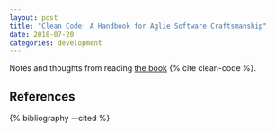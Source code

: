 ```yaml
---
layout: post
title: "Clean Code: A Handbook for Aglie Software Craftsmanship"
date: 2018-07-20
categories: development
---
```


Notes and thoughts from reading [the book](https://www.amazon.com/Clean-Code-Handbook-Software-Craftsmanship/dp/0132350882) {% cite clean-code %}.

References
------------------

{% bibliography --cited %}
